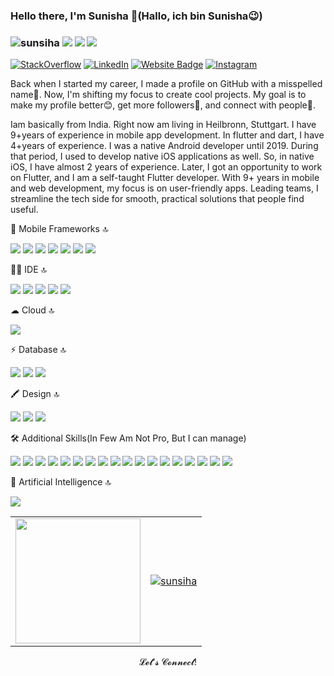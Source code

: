 ### Hello there, I'm Sunisha 👋(Hallo, ich bin Sunisha😉) 
### <p align="left"> <img src="https://komarev.com/ghpvc/?username=sunsiha&label=Profile%20views&color=228B22&style=flat?" alt="sunsiha"/> <a href="https://github.com/sunsiha/"><img src="https://img.shields.io/github/followers/sunsiha?color=%228B22&label=GitHub%20Followers%20%3A&style=flat"/></a>  <a href="https://github.com/sunsiha?tab=repositories"><img src="https://badges.frapsoft.com/os/v2/open-source.svg?v=103&style=flat"/></a>  <a href="https://github.com/Naereen/badges&style=flat"><img src="https://img.shields.io/badge/badges-awesome-green.svg"/></a>

[![StackOverflow](https://img.shields.io/badge/Stack_Overflow-FE7A16?style=flat&amp;logo=stack-overflow&amp;logoColor=white)](https://stackoverflow.com/users/5146756/sunisha-guptan) [![LinkedIn](https://img.shields.io/badge/linkedin-%230077B5.svg?&style=flat&logo=linkedin&logoColor=white)](https://www.linkedin.com/in/sunisha-kizhakkethil-ramankutty-7b23bb87/) [![Website Badge](https://img.shields.io/badge/-Website-228B22?style=flat&logo=Google-Chrome&logoColor=white)](https://sunisha-portfolio.web.app/#/) [![Instagram](https://img.shields.io/badge/instagram-%ff5851db.svg?color=C13584&style=flat&logo=instagram&logoColor=white)](https://www.instagram.com/sunisha_guptan/)

Back when I started my career, I made a profile on GitHub with a misspelled name🤣. Now, I'm shifting my focus to create cool projects. My goal is to make my profile better😊, get more followers🤩, and connect with people🥰.
<!-- VISTAS DEL PERFIL -->
Iam basically from India. Right now am living in Heilbronn, Stuttgart. I have 9+years of experience in mobile app development. In flutter and dart, I have 4+years of experience. 
I was a native Android developer until 2019. During that period, I used to develop native iOS applications as well. So, in native iOS, I have almost 2 years of experience. Later, I got an opportunity to work on Flutter, and I am a self-taught Flutter developer. With 9+ years in mobile and web development, my focus is on user-friendly apps. Leading teams, I streamline the tech side for smooth, practical solutions that people find useful.

📱 Mobile Frameworks 🔝
<p>
<div align="left">
  <img src="https://img.shields.io/badge/Flutter-02569B?style=flat&logo=flutter&logoColor=white&labelColor=black">
  <img src="https://img.shields.io/badge/Dart-0175C2?style=flat&logo=dart&logoColor=white&labelColor=black">
  <img src="https://img.shields.io/badge/Android-3DDC84?style=flat&logo=android&logoColor=white&labelColor=black">
  <img src="https://img.shields.io/badge/Java-red?style=flat&logo=java&logoColor=white&labelColor=black">
  <img src="https://img.shields.io/badge/kotlin-B125EA?style=flat&logo=kotlin&logoColor=white&labelColor=black">
  <img src="https://img.shields.io/badge/iOS-black?style=flat&logo=ios&logoColor=white&labelColor=white">
  <img src="https://img.shields.io/badge/swift-FA7343?style=flat&logo=swift&logoColor=white&labelColor=black">
</div>
</p>
👩‍💻 IDE 🔝
<p>
<div align="left">
  <img src="https://img.shields.io/badge/Android_Studio-3DDC84?style=flat&logo=android-studio&logoColor=white">
  <img src="https://img.shields.io/badge/Xcode-007ACC?style=flat&logo=Xcode&logoColor=white">
  <img src="https://img.shields.io/badge/VSCode-0078D4?style=flat&logo=visual%20studio%20code&logoColor=white">
  <img src="https://img.shields.io/badge/IntelliJ_IDEA-000000.svg?style=flat&logo=intellij-idea&logoColor=white">
  <img src="https://img.shields.io/badge/Eclipse-2C2255?style=flat&logo=eclipse&logoColor=white">
</div>
</p>
☁ Cloud 🔝
<p>
<div align="left">
  <img src="https://img.shields.io/badge/Codemagic-F45E3F?style=flat&logo=Codemagic&logoColor=white">
</div>
</p>
⚡ Database 🔝
<p>
<div align="left">
  <img src="https://img.shields.io/badge/MySQL-005C84?style=flat&logo=mysql&logoColor=white">
  <img src="https://img.shields.io/badge/Sqlite-003B57?style=flat&logo=sqlite&logoColor=white">
  <img src="https://img.shields.io/badge/Realm-39477F?style=flat&logo=realm&logoColor=white">
</div>
</p>
🖍 Design 🔝
<p>
<div align="left">
  <img src="https://img.shields.io/badge/Figma-F24E1E?style=flat&logo=figma&logoColor=white">
  <img src="https://img.shields.io/badge/Adobe%20Photoshop-31A8FF?style=flat&logo=Adobe%20Photoshop&logoColor=black">
  <img src="https://img.shields.io/badge/Adobe%20XD-470137?style=flat&logo=Adobe%20XD&logoColor=#FF61F6">
</div>
</p>
<p>
🛠 Additional Skills(In Few Am Not Pro, But I can manage)
<div align="left">
  <img src="https://img.shields.io/badge/GitHub-100000?style=flat&logo=github&logoColor=white">
  <img src="https://img.shields.io/badge/GitLab-330F63?style=flat&logo=gitlab&logoColor=white">
  <img src="https://img.shields.io/badge/Bitbucket-0747a6?style=flat&logo=bitbucket&logoColor=white">
  <img src="https://img.shields.io/badge/mac%20os-000000?style=flat&logo=apple&logoColor=white">
  <img src="https://img.shields.io/badge/React-20232A?style=flat&logo=react&logoColor=61DAFB">
  <img src="https://img.shields.io/badge/Swagger-85EA2D?style=lat&logo=Swagger&logoColor=white">
  <img src="https://img.shields.io/badge/-HTML-c58545?style=flat&logo=html5&logoColor=c58545&labelColor=282828">
  <img src="https://img.shields.io/badge/-CSS-d1a01f?style=flat&logo=css3&logoColor=d1a01f&labelColor=282828">
  <img src="https://img.shields.io/badge/-Python-98b982?style=flat&logo=python&logoColor=98b982&labelColor=282828">
  <img src="https://img.shields.io/badge/Angular-DD0031?style=flat&logo=angular&logoColor=white">
  <img src="https://img.shields.io/badge/Docker-2CA5E0?style=flat&logo=docker&logoColor=white">
  <img src="https://img.shields.io/badge/firebase-ffca28?style=flat&logo=firebase&logoColor=black">
  <img src="https://img.shields.io/badge/Jira-0052CC?style=flat&logo=Jira&logoColor=white">
  <img src="https://img.shields.io/badge/Trello-0052CC?style=flat&logo=trello&logoColor=white">
  <img src="https://img.shields.io/badge/Microsoft_Word-2B579A?style=flat&logo=microsoft-word&logoColor=white">
  <img src="https://img.shields.io/badge/Microsoft_PowerPoint-B7472A?style=flat&logo=microsoft-powerpoint&logoColor=white">
  <img src="https://img.shields.io/badge/Microsoft_Excel-217346?style=flat&logo=microsoft-excel&logoColor=white">
  <img src="https://img.shields.io/badge/Jira-0052CC?style=flat&logo=Jira&logoColor=white">
</div>
</p>
🤖 Artificial Intelligence 🔝
<p>
<div align="left">
  <img src="https://img.shields.io/badge/ChatGPT-74aa9c?style=flat&logo=openai&logoColor=white">
</div>
</p>
<table style="border: none;">
  <tr>
    <td>
      <a href="https://github.com/kurt-liao/so-stats">
        <img height="200" src="https://so-stats-kurt-liao.vercel.app/api?user=5146756" />
      </a>
    </td>
    <td>
      <a href="https://github.com/ryo-ma/github-profile-trophy">
        <img src="https://github-profile-trophy.vercel.app/?username=sunsiha&theme=dracula&column=7" alt="sunsiha" />
      </a>
    </td>
  </tr>
</table>
<p align="center">𝓛𝓮𝓽'𝓼 𝓒𝓸𝓷𝓷𝓮𝓬𝓽!<p align="center">
<!--
**Sunsiha/sunsiha** is a ✨ _special_ ✨ repository because its `README.md` (this file) appears on your GitHub profile.

Here are some ideas to get you started:

- 🔭 I’m currently working on ...
- 🌱 I’m currently learning ...
- 👯 I’m looking to collaborate on ...
- 🤔 I’m looking for help with ...
- 💬 Ask me about ...
- 📫 How to reach me: ...
- 😄 Pronouns: ...
- ⚡ Fun fact: ...
-->
